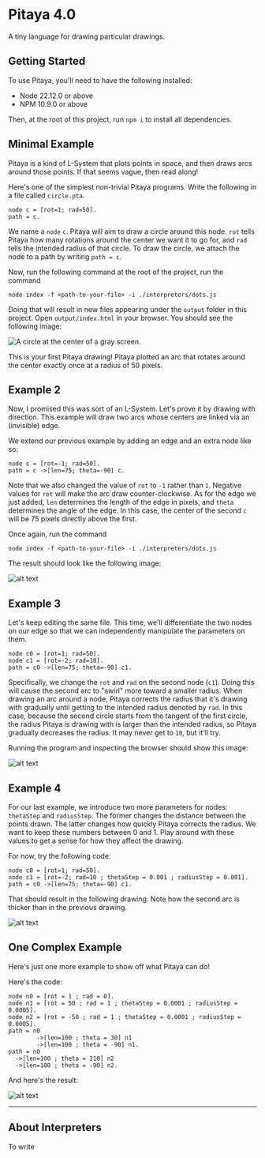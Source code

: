 # Pitaya 4.0

A tiny language for drawing particular drawings.

## Getting Started
To use Pitaya, you'll need to have the following installed:

* Node 22.12.0 or above
* NPM 10.9.0 or above

Then, at the root of this project, run `npm i` to install all dependencies.

## Minimal Example
Pitaya is a kind of L-System that plots points in space, and then draws arcs around those points. If that seems vague, then read along! 

Here's one of the simplest non-trivial Pitaya programs. Write the following in a file called `circle.pta`.

```
node c = [rot=1; rad=50].
path = c.
```

We name a `node` `c`. Pitaya will aim to draw a circle around this node. `rot` tells Pitaya how many rotations around the center we want it to go for, and `rad` tells the intended radius of that circle. To draw the circle, we attach the node to a path by writing `path = c`.

Now, run the following command at the root of the project, run the command

```
node index -f <path-to-your-file> -i ./interpreters/dots.js
```

Doing that will result in new files appearing under the `output` folder in this project. Open `output/index.html` in your browser. You should see the following image:

![A circle at the center of a gray screen.](./example-images/circle.png)

This is your first Pitaya drawing! Pitaya plotted an arc that rotates around the center exactly once at a radius of 50 pixels.

## Example 2
Now, I promised this was sort of an L-System. Let's prove it by drawing with direction. This example will draw two arcs whose centers are linked via an (invisible) edge.

We extend our previous example by adding an edge and an extra node like so:

```
node c = [rot=-1; rad=50].
path = c ->[len=75; theta=-90] c.
```

Note that we also changed the value of `rot` to `-1` rather than `1`. Negative values for `rot` will make the arc draw counter-clockwise. As for the edge we just added, `len` determines the length of the edge in pixels, and `theta` determines the angle of the edge. In this case, the center of the second `c` will be 75 pixels directly above the first.

Once again, run the command

```
node index -f <path-to-your-file> -i ./interpreters/dots.js
```

The result should look like the following image:

![alt text](./example-images/two-circles-1.png)

## Example 3
Let's keep editing the same file. This time, we'll differentiate the two nodes on our
edge so that we can independently manipulate the parameters on them. 

```
node c0 = [rot=1; rad=50].
node c1 = [rot=-2; rad=10].
path = c0 ->[len=75; theta=-90] c1.
```

Specifically, we change the `rot` and `rad` on the second node (`c1`). Doing this will
cause the second arc to "swirl" more toward a smaller radius. When drawing an arc around a node, Pitaya corrects the radius that it's drawing with gradually until getting to the intended radius denoted by `rad`. In this case, because the second circle starts from the tangent of the first circle, the radius Pitaya is drawing with is larger than the intended radius, so Pitaya gradually decreases the radius. It may never get to `10`, but it'll try.

Running the program and inspecting the browser should show this image:

![alt text](./example-images/two-circles-2.png)

## Example 4
For our last example, we introduce two more parameters for nodes: `thetaStep` and `radiusStep`. The former changes the distance between the points drawn. The latter changes how quickly Pitaya corrects the radius. We want to keep these numbers between 0 and 1. Play around with these values to get a sense for how they affect the drawing.

For now, try the following code:

```
node c0 = [rot=1; rad=50].
node c1 = [rot=-2; rad=10 ; thetaStep = 0.001 ; radiusStep = 0.001].
path = c0 ->[len=75; theta=-90] c1.
```

That should result in the following drawing. Note how the second arc is thicker than in the previous drawing.

![alt text](./example-images/two-circles-3.png)


## One Complex Example
Here's just one more example to show off what Pitaya can do!

Here's the code:
```
node n0 = [rot = 1 ; rad = 0].
node n1 = [rot = 50 ; rad = 1 ; thetaStep = 0.0001 ; radiusStep = 0.0005].
node n2 = [rot = -50 ; rad = 1 ; thetaStep = 0.0001 ; radiusStep = 0.0005].
path = n0 
        ->[len=100 ; theta = 30] n1 
        ->[len=100 ; theta = -90] n1.
path = n0 
  ->[len=100 ; theta = 210] n2 
  ->[len=100 ; theta = -90] n2.
```

And here's the result:

![alt text](./example-images/complex-example.png)

---

## About Interpreters

To write
